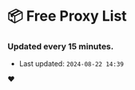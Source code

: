 # :package: Free Proxy List
### Updated every 15 minutes.

- Last updated: `2024-08-22 14:39`

:heart:
